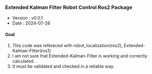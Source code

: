 ### Extended Kalman Filter Robot Control Ros2 Package

* Version : v0.0.1
* Date : 2024-07-26

#### Goal

1. This code was refereced with robot_localization(ros2), Extended-Kalman-Filter(ros1)
2. I am not sure that Extended-Kalman-Filter is working and correctly calculated.
3. It must be validated and checked in a reliable way.
